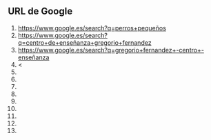 ## URL de Google

1. <https://www.google.es/search?q=perros+pequeños>
2. <https://www.google.es/search?q=centro+de+enseñanza+gregorio+fernandez>
3. <https://www.google.es/search?q=gregorio+fernandez+-centro+-enseñanza>
4. <
5. 
6. 
7. 
8. 
9. 
10. 
11. 
12. 
13. 
